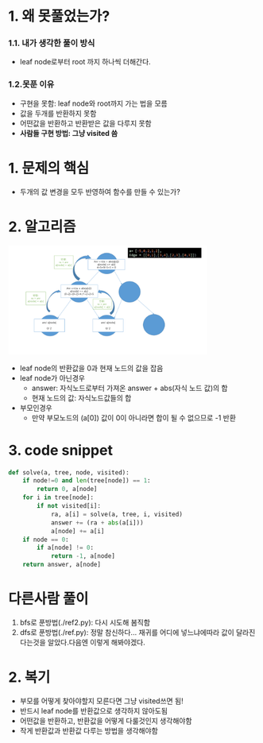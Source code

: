 # 1. 왜 못풀었는가?
### 1.1. 내가 생각한 풀이 방식
- leaf node로부터 root 까지 하나씩 더해간다.
### 1.2.못푼 이유
- 구현을 못함: leaf node와 root까지 가는 법을 모름 
- 값을 두개를 반환하지 못함
- 어떤값을 반환하고 반환받은 값을 다루지 못함
- **사람들 구현 방법: 그냥 visited 씀**
# 1. 문제의 핵심
- 두개의 값 변경을 모두 반영하여 함수를 만들 수 있는가?
# 2. 알고리즘
<img src="./Presentation1.png"  width="400" height="220">

-  leaf node의 반환값을 0과 현재 노드의 값을 잡음
-  leaf node가 아닌경우 
    - answer: 자식노드로부터 가져온 answer + abs(자식 노드 값)의 합
    - 현재 노드의 값: 자식노드값들의 합
- 부모인경우
    - 만약 부모노드의 (a[0]) 값이 0이 아니라면 합이 될 수 없으므로 -1 반환
# 3. code snippet
```python
def solve(a, tree, node, visited):
    if node!=0 and len(tree[node]) == 1:
        return 0, a[node]
    for i in tree[node]:
        if not visited[i]:
            ra, a[i] = solve(a, tree, i, visited)
            answer += (ra + abs(a[i]))
            a[node] += a[i]
    if node == 0:
        if a[node] != 0:
            return -1, a[node]
    return answer, a[node]
```
# 다른사람 풀이
1. bfs로 푼방법(./ref2.py): 다시 시도해 봄직함
2. dfs로 푼방법(./ref.py): 정말 참신하다... 재귀를 어디에 넣느냐에따라 값이 달라진다는것을 알았다.다음엔 이렇게 해봐야겠다.
# 2. 복기
- 부모를 어떻게 찾아야할지 모른다면 그냥 visited쓰면 됨!
- 반드시 leaf node를 반환값으로 생각하지 않아도됨
- 어떤값을 반환하고, 반환값을 어떻게 다룰것인지 생각해야함
- 작게 반환값과 반환값 다루는 방법을 생각해야함
